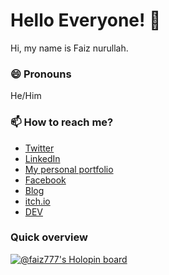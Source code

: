 # Hello Everyone! 👋

Hi, my name is Faiz nurullah.

### 😄 Pronouns
He/Him

### 📫 How to reach me?
- [Twitter](https://twitter.com/Faiznurullah_75) 
- [LinkedIn](https://www.linkedin.com/in/faiznurullah/) 
- [My personal portfolio](https://faiznurullah.xyz) 
- [Facebook](https://web.facebook.com/faiznurullah66) 
- [Blog](https://www.blogger.com/profile/02478102505792010827)
- [itch.io](https://grakody.itch.io/)
- [DEV](https://dev.to/faiznurullah)



### Quick overview

</p>

[![@faiz777's Holopin board](https://holopin.me/faiz777)](https://holopin.io/@faiz777)

